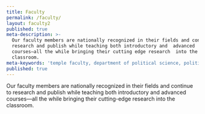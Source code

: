 ```yaml
---
title: Faculty
permalink: /faculty/
layout: faculty2
published: true
meta-description: >-
  Our faculty members are nationally recognized in their fields and continue to
  research and publish while teaching both introductory and  advanced
  courses—all the while bringing their cutting edge research  into the
  classroom.
meta-keywords: 'temple faculty, department of political science, political science temple, political science phd'
published: true
---
```

Our faculty members are nationally recognized in their fields and continue to research and publish while teaching both introductory and advanced courses—all the while bringing their cutting-edge research into the classroom.
